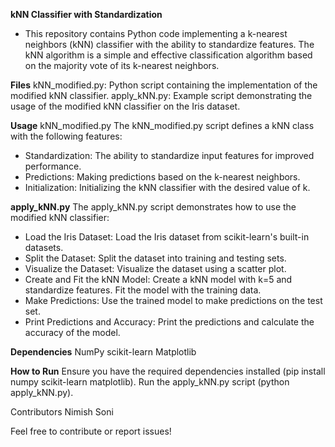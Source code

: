 **kNN Classifier with Standardization**
- This repository contains Python code implementing a k-nearest neighbors (kNN) classifier with the ability to standardize features. The kNN algorithm is a simple and effective classification algorithm based on the majority vote of its k-nearest neighbors.

**Files**
kNN_modified.py: Python script containing the implementation of the modified kNN classifier.
apply_kNN.py: Example script demonstrating the usage of the modified kNN classifier on the Iris dataset.

**Usage**
kNN_modified.py
The kNN_modified.py script defines a kNN class with the following features:

- Standardization: The ability to standardize input features for improved performance.
- Predictions: Making predictions based on the k-nearest neighbors.
- Initialization: Initializing the kNN classifier with the desired value of k.

**apply_kNN.py**
The apply_kNN.py script demonstrates how to use the modified kNN classifier:

- Load the Iris Dataset: Load the Iris dataset from scikit-learn's built-in datasets.
- Split the Dataset: Split the dataset into training and testing sets.
- Visualize the Dataset: Visualize the dataset using a scatter plot.
- Create and Fit the kNN Model: Create a kNN model with k=5 and standardize features. Fit the model with the training data.
- Make Predictions: Use the trained model to make predictions on the test set.
- Print Predictions and Accuracy: Print the predictions and calculate the accuracy of the model.

**Dependencies**
NumPy
scikit-learn
Matplotlib

**How to Run**
Ensure you have the required dependencies installed (pip install numpy scikit-learn matplotlib).
Run the apply_kNN.py script (python apply_kNN.py).

Contributors
Nimish Soni

Feel free to contribute or report issues!

